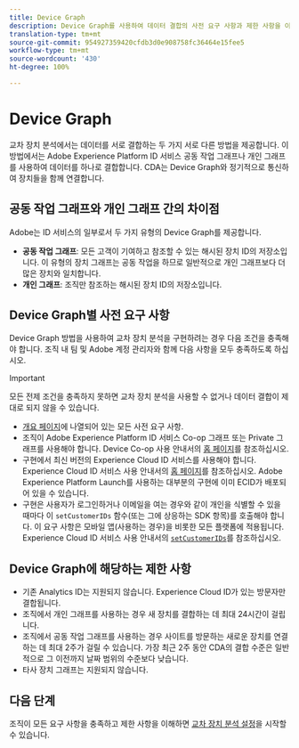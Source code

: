 ```yaml
---
title: Device Graph
description: Device Graph를 사용하여 데이터 결합의 사전 요구 사항과 제한 사항을 이해합니다.
translation-type: tm+mt
source-git-commit: 954927359420cfdb3d0e908758fc36464e15fee5
workflow-type: tm+mt
source-wordcount: '430'
ht-degree: 100%

---
```



# Device Graph

교차 장치 분석에서는 데이터를 서로 결합하는 두 가지 서로 다른 방법을 제공합니다. 이 방법에서는 Adobe Experience Platform ID 서비스 공동 작업 그래프나 개인 그래프를 사용하여 데이터를 하나로 결합합니다. CDA는 Device Graph와 정기적으로 통신하여 장치들을 함께 연결합니다.

## 공동 작업 그래프와 개인 그래프 간의 차이점

Adobe는 ID 서비스의 일부로서 두 가지 유형의 Device Graph를 제공합니다.

* **공동 작업 그래프**: 모든 고객이 기여하고 참조할 수 있는 해시된 장치 ID의 저장소입니다. 이 유형의 장치 그래프는 공동 작업을 하므로 일반적으로 개인 그래프보다 더 많은 장치와 일치합니다.
* **개인 그래프**: 조직만 참조하는 해시된 장치 ID의 저장소입니다.

## Device Graph별 사전 요구 사항

Device Graph 방법을 사용하여 교차 장치 분석을 구현하려는 경우 다음 조건을 충족해야 합니다. 조직 내 팀 및 Adobe 계정 관리자와 함께 다음 사항을 모두 충족하도록 하십시오.

>[!IMPORTANT]
>
>모든 전제 조건을 충족하지 못하면 교차 장치 분석을 사용할 수 없거나 데이터 결합이 제대로 되지 않을 수 있습니다.

* [개요 페이지](overview.md)에 나열되어 있는 모든 사전 요구 사항.
* 조직이 Adobe Experience Platform ID 서비스 Co-op 그래프 또는 Private 그래프를 사용해야 합니다. Device Co-op 사용 안내서의 [홈 페이지](https://docs.adobe.com/content/help/ko-KR/device-co-op/using/home.html)를 참조하십시오.
* 구현에서 최신 버전의 Experience Cloud ID 서비스를 사용해야 합니다. Experience Cloud ID 서비스 사용 안내서의 [홈 페이지](https://docs.adobe.com/content/help/ko-KR/id-service/using/home.html)를 참조하십시오. Adobe Experience Platform Launch를 사용하는 대부분의 구현에 이미 ECID가 배포되어 있을 수 있습니다.
* 구현은 사용자가 로그인하거나 이메일을 여는 경우와 같이 개인을 식별할 수 있을 때마다 이 `setCustomerIDs` 함수(또는 그에 상응하는 SDK 항목)를 호출해야 합니다. 이 요구 사항은 모바일 앱(사용하는 경우)을 비롯한 모든 플랫폼에 적용됩니다. Experience Cloud ID 서비스 사용 안내서의 [`setCustomerIDs`](https://docs.adobe.com/content/help/ko-KR/id-service/using/id-service-api/methods/setcustomerids.html)를 참조하십시오.

## Device Graph에 해당하는 제한 사항

* 기존 Analytics ID는 지원되지 않습니다. Experience Cloud ID가 있는 방문자만 결합됩니다.
* 조직에서 개인 그래프를 사용하는 경우 새 장치를 결합하는 데 최대 24시간이 걸립니다.
* 조직에서 공동 작업 그래프를 사용하는 경우 사이트를 방문하는 새로운 장치를 연결하는 데 최대 2주가 걸릴 수 있습니다. 가장 최근 2주 동안 CDA의 결합 수준은 일반적으로 그 이전까지 날짜 범위의 수준보다 낮습니다.
* 타사 장치 그래프는 지원되지 않습니다.

## 다음 단계

조직이 모든 요구 사항을 충족하고 제한 사항을 이해하면 [교차 장치 분석 설정](setup.md)을 시작할 수 있습니다.

